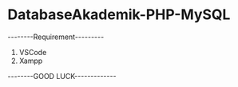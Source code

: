 # DatabaseAkademik-PHP-MySQL

--------Requirement---------

  1.  VSCode
  2.  Xampp

--------GOOD LUCK-------------
